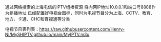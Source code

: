 通过网络搜索的上海电信的IPTV组播资源
将内网IP地址10.0.0.1和端口号8888作为组播地址
已经配置好电视台图标，同时为电视节目分为上海、CCTV、教育、地方、卡通、CHC和百视通等分类

电视节目表列表：https://raw.githubusercontent.com/Henry-Ni/MySHIPTV.github.io/main/MyIPTV.m3u
